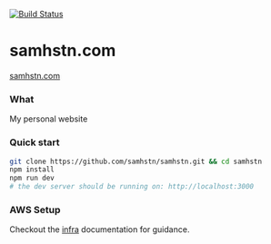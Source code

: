 [![Build Status](https://codebuild.us-east-1.amazonaws.com/badges?uuid=eyJlbmNyeXB0ZWREYXRhIjoiUXpBTHRKWW4ycmlpSHltSmRoTXcvNFhkYys2SjduSnp1K3g3cngyOU1XZGcwNkJEZlQ2V0VmNVJZbWo3Y0VadkdOOEQra1E1UnoybzJhb3pobTFWQzE0PSIsIml2UGFyYW1ldGVyU3BlYyI6Iks2dmJGWnBpYTk3S0xaUjYiLCJtYXRlcmlhbFNldFNlcmlhbCI6MX0%3D&branch=master)](https://console.aws.amazon.com/codesuite/codebuild/projects/CodeBuild)

# samhstn.com

[samhstn.com](http://samhstn.com)

### What

My personal website

### Quick start

```bash
git clone https://github.com/samhstn/samhstn.git && cd samhstn
npm install
npm run dev
# the dev server should be running on: http://localhost:3000
```

### AWS Setup

Checkout the [infra](./infra) documentation for guidance.
